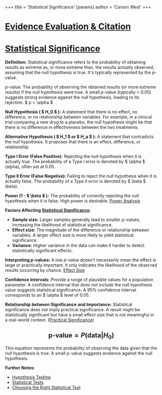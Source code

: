 +++
 title = 'Statistical Significance'
[params]
	author = 'Carson West'
+++
# [Evidence Evaluation & Citation](./../evidence-evaluation-&-citation/)
# [Statistical Significance](./../statistical-significance/)

**Definition:** Statistical significance refers to the probability of obtaining results as extreme as, or more extreme than, the results actually observed, assuming that the null hypothesis is true.  It's typically represented by the *p*-value.

*p*-value: The probability of observing the obtained results (or more extreme results) if the null hypothesis were true.  A small *p*-value (typically < 0.05) suggests strong evidence against the null hypothesis, leading to its rejection.   $ p < \alpha $ 

**Null Hypothesis ( $ H_0 $ ):**  A statement that there is no effect, no difference, or no relationship between variables.  For example, in a clinical trial comparing a new drug to a placebo, the null hypothesis might be that there is no difference in effectiveness between the two treatments.

**Alternative Hypothesis ( $ H_1 $  or  $ H_a $ ):**  A statement that contradicts the null hypothesis. It proposes that there *is* an effect, difference, or relationship.

**Type I Error (False Positive):** Rejecting the null hypothesis when it is actually true.  The probability of a Type I error is denoted by  $ \alpha $  (alpha), often set at 0.05.

**Type II Error (False Negative):** Failing to reject the null hypothesis when it is actually false. The probability of a Type II error is denoted by  $ \beta $  (beta).

**Power (1 -  $ \beta $ ):** The probability of correctly rejecting the null hypothesis when it is false.  High power is desirable. [Power Analysis](./../power-analysis/)

**Factors Affecting [Statistical Significance](./../statistical-significance/):**

* **Sample size:** Larger samples generally lead to smaller *p*-values, increasing the likelihood of statistical significance.
* **Effect size:** The magnitude of the difference or relationship between variables. A larger effect size is more likely to yield statistical significance.
* **Variance:**  Higher variance in the data can make it harder to detect statistically significant effects.

**Interpreting *p*-values:**  A low *p*-value doesn't necessarily mean the effect is large or practically important.  It only indicates the likelihood of the observed results occurring by chance. [Effect Size](./../effect-size/)

**Confidence Intervals:** Provide a range of plausible values for a population parameter. A confidence interval that does not include the null hypothesis value suggests statistical significance.  A 95% confidence interval corresponds to an  $ \alpha $  level of 0.05.

**Relationship between Significance and Importance:** Statistical significance does not imply practical significance. A result might be statistically significant but have a small effect size that is not meaningful in a real-world context.  ([Practical Significance](./../practical-significance/))


##  $$  \text{p-value} = P(\text{data} | H_0)  $$  

This equation represents the probability of observing the data given that the null hypothesis is true.  A small p-value suggests evidence against the null hypothesis.

**Further Notes:**

* [Hypothesis Testing](./../hypothesis-testing/)
* [Statistical Tests](./../statistical-tests/)
* [Choosing the Right Statistical Test](./../choosing-the-right-statistical-test/)

